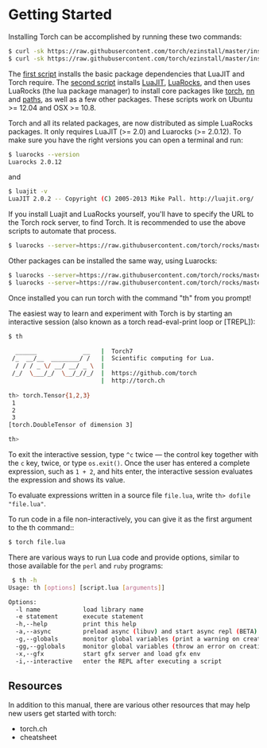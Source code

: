# Getting Started #

Installing Torch can be accomplished by running these two commands:

```bash
$ curl -sk https://raw.githubusercontent.com/torch/ezinstall/master/install-deps | bash
$ curl -sk https://raw.githubusercontent.com/torch/ezinstall/master/install-luajit+torch | bash
```
The [first script](https://raw.githubusercontent.com/torch/ezinstall/master/install-deps) 
installs the basic package dependencies that LuaJIT and Torch require. 
The [second script](https://raw.githubusercontent.com/torch/ezinstall/master/install-luajit+torch) 
installs [LuaJIT](http://luajit.org/luajit.html), [LuaRocks](http://luarocks.org/), 
and then uses LuaRocks (the lua package manager) to install core packages like
[torch](https://github.com/torch/torch7/blob/master/README.md), 
[nn](https://github.com/torch/nn/blob/master/README.md) and 
[paths](https://github.com/torch/paths/blob/master/README.md), as well as a few other packages. 
These scripts work on Ubuntu >= 12.04 and OSX >= 10.8.

Torch and all its related packages, are now distributed as simple LuaRocks packages. 
It only requires LuaJIT (>= 2.0) and Luarocks (>= 2.0.12). To make sure you
have the right versions you can open a terminal and run:

```bash
$ luarocks --version
Luarocks 2.0.12
```
and
```bash
$ luajit -v
LuaJIT 2.0.2 -- Copyright (C) 2005-2013 Mike Pall. http://luajit.org/
```

If you install Luajit and LuaRocks yourself, you'll have to specify the URL to the Torch rock server, 
to find Torch. It is recommended to use the above scripts to automate that process. 

```bash
$ luarocks --server=https://raw.githubusercontent.com/torch/rocks/master install torch
```
Other packages can be installed the same way, using Luarocks:

```bash
$ luarocks --server=https://raw.githubusercontent.com/torch/rocks/master install image
$ luarocks --server=https://raw.githubusercontent.com/torch/rocks/master list
```
Once installed you can run torch with the command "th" from you prompt!

The easiest way to learn and experiment with Torch is by starting an
interactive session (also known as a torch read-eval-print loop or [TREPL]):

```bash
$ th
 
  ______             __   |  Torch7                                   
 /_  __/__  ________/ /   |  Scientific computing for Lua.         
  / / / _ \/ __/ __/ _ \  |                                           
 /_/  \___/_/  \__/_//_/  |  https://github.com/torch   
                          |  http://torch.ch            
	
th> torch.Tensor{1,2,3}
 1
 2
 3
[torch.DoubleTensor of dimension 3]

th>
```

To exit the interactive session, type `^c` twice — the control key
together with the `c` key, twice, or type `os.exit()`.
Once the user has entered a complete expression, such as ``1 + 2``, and
hits enter, the interactive session evaluates the expression and shows
its value. 

To evaluate expressions written in a source file `file.lua`, write
`th> dofile "file.lua"`.

To run code in a file non-interactively, you can give it as the first
argument to the th command::

```bash
$ torch file.lua
```

There are various ways to run Lua code and provide options, similar to
those available for the ``perl`` and ``ruby`` programs:

```bash
 $ th -h
Usage: th [options] [script.lua [arguments]]

Options:
  -l name            load library name
  -e statement       execute statement
  -h,--help          print this help
  -a,--async         preload async (libuv) and start async repl (BETA)
  -g,--globals       monitor global variables (print a warning on creation/access)
  -gg,--gglobals     monitor global variables (throw an error on creation/access)
  -x,--gfx           start gfx server and load gfx env
  -i,--interactive   enter the REPL after executing a script
```
 
## Resources ##

In addition to this manual, there are various other resources that may
help new users get started with torch:
  
  * torch.ch
  * cheatsheet
